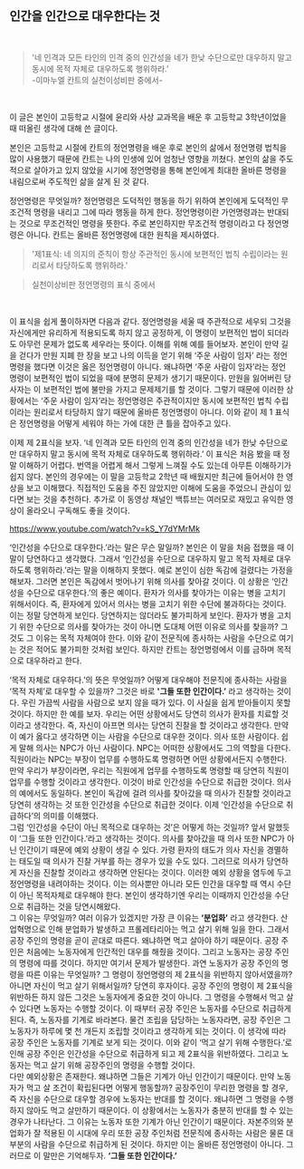 ## 인간을 인간으로 대우한다는 것
<br>

> '네 인격과 모든 타인의 인격 중의 인간성을 네가 한낮 수단으로만 대우하지 말고 동시에 목적 자체로 대우하도록 행위하라.'     
> -이마누엘 칸트의 실천이성비판 중에서-
<br>
<p>이 글은 본인이 고등학교 시절에 윤리와 사상 교과목을 배운 후 고등학교 3학년이었을 때 떠올린 생각에 대해 쓴 글이다.</p>

<p>본인은 고등학교 시절에 칸트의 정언명령을 배운 후로 본인의 삶에서 정언명령 법칙을 많이 사용했기 때문에 칸트는 나의 인생에 있어 엄청난 영향을 끼쳤다. 본인의 삶을 주도적으로 살아가고 있지 않았을 시기에 정언명령을 통해 본인에게 최대한 올바른 명령을 내림으로써 주도적인 삶을 살게 된 것 같다.</p> 

<p>정언명령은 무엇일까? 정언명령은 도덕적인 행동을 하기 위하여 본인에게 도덕적인 무조건적 명령을 내리고 그에 따라 행동을 하게 한다. 정언명령이란 가언명령과는 반대되는 것으로 무조건적인 명령을 뜻한다. 주로 본인하지만 무조건적 명령이라고 다 정언명령은 아니다. 칸트는 올바른 정언명령에 대한 원칙을 제시하였다.</p>

>'제1표식: 네 의지의 준칙이 항상 주관적인 동시에 보편적인 법칙 수립이라는 원리로서 타당하도록 행위하라.'

> 실천이상비판 정언명령의 표식 중에서

<br>
<p>이 표식을 쉽게 풀이하자면 다음과 같다. 정언명령을 세울 때 주관적으로 세우되 그것을 자신에게만 유리하게 적용되도록 하지 않고 공정하게, 이 명령이 보편적인 법이 되더라도 아무런 문제가 없도록 세우라는 뜻이다. 이해를 위해 예를 들어보자. 본인이 만약 길을 걷다가 만원 지폐 한 장을 보고 나의 이득을 얻기 위해 ‘주운 사람이 임자’ 라는 정언명령을 했다면 이것은 옳은 정언명령이 아니다. 왜냐하면 ‘주운 사람이 임자’라는 정언 명령이 보편적인 법이 되었을 때에 분명히 문제가 생기기 때문이다. 만원을 잃어버린 당사자는 이 보편적인 법에 불만을 가지고 문제제기를 할 것이다. 그렇기 때문에 이러한 상황에서는 ‘주운 사람이 임자’라는 정언명령은 주관적이지만 동시에 보편적인 법칙 수립이라는 원리로서 타당하지 않기 때문에 올바른 정언명령이 아니다. 이와 같이 제 1 표식은 정언명령을 어떻게 세워야 하는 가에 대한 큰 틀을 잡아주고 있다. </p> 
<p>이제 제 2표식을 보자. ‘네 인격과 모든 타인의 인격 중의 인간성을 네가 한낮 수단으로만 대우하지 말고 동시에 목적 자체로 대우하도록 행위하라.’ 이 표식은 처음 봤을 때 정말 이해하기 어렵다. 번역을 어렵게 해서 그렇게 느껴질 수도 있는데 아무튼 이해하기가 쉽지 않다. 본인의 경우에는 이 말을 고등학교 2학년 때 배웠지만 최근에 들어서야 한 영상을 보고 이해했다. 직접적인 도움을 주진 않았지만 이해에 도움을 주었으니 관심이 있다면 보는 것을 추천하다. 추가로 이 동영상 채널인 백튜브는 여러모로 재밌고 유익한 영상이 올라오니 구독해도 좋을 것이다.  </p>

<https://www.youtube.com/watch?v=kS_Y7dYMrMk>

<p>‘인간성을 수단으로 대우한다.’라는 말은 무슨 말일까? 본인은 이 말을 처음 접했을 때 이 말이 당연하다고 생각했다. 그래서 ‘인간성을 수단으로 대우하지 말고 목적 자체로 대우하도록 행위하라.’라는 말을 이해하지 못했다. 예로 본인이 심한 독감에 걸렸다는 가정을 해보자. 그러면 본인은 독감에서 벗어나기 위해 의사를 찾아갈 것이다. 이 상황은 ‘인간성을 수단으로 대우한다.’의 좋은 예이다. 환자가 의사를 찾아가는 이유는 병을 고치기 위해서이다. 즉, 환자에게 있어서 의사는 병을 고치기 위한 수단에 불과하다는 것이다. 이는 정말 당연하게 보인다. 당연하지는 않더라도 불가피하게 보인다. 환자가 병을 고치기 위한 수단으로 의사를 찾아가는 것이 아니면 도대체 어떤 이유로 의사를 찾을까? 그것도 그 이유는 목적 자체여야 한다. 이와 같이 전문직에 종사하는 사람을 수단으로 여기는 것은 적어도 불가피한 것처럼 보인다. 하지만 칸트는 정언명령에서 이를 금하며 목적으로 대우하라고 한다. </p>

‘목적 자체로 대우하다.’의 뜻은 무엇일까? 어떻게 대우해야 전문직에 종사하는 사람을 ‘목적 자체’로 대우할 수 있을까? 그것은 바로 **'그들 또한 인간이다.’** 라고 생각하는 것이다. 우린 가끔씩 사람을 사람으로 보지 않을 때가 있다. 이 사실을 쉽게 받아들이지 못할 것이다. 하지만 한 예를 보자. 우리는 어떤 상황에서도 당연히 의사가 환자를 치료할 것이라고 생각한다. 즉, 자신이 아프면 의사는 당연히 진찰을 할 것이라고 생각한다. 만약 이 예가 옳다고 생각하면 이는 사람을 수단으로 대우한 것이다. 의사 또한 사람이다. 쉽게 말해 의사는 NPC가 아닌 사람이다. NPC는 어떠한 상황에서도 그의 역할을 다한다. 직원이라는 NPC는 부장이 업무를 수행하도록 명령하면 어떤 상황에서든지 수행한다. 만약 우리가 부장이라면, 우리는 직원에게 업무를 수행하도록 명령할 때 당연히 직원이 업무를 수행할 것이라고 생각한다. 이것이 바로 인간성을 수단으로 취급한 것이다. 의사의 예에서도 동일하다. 본인이 독감에 걸려 의사를 찾아갔을 때 의사가 진찰할 것이라고 당연히 생각하는 것 또한 인간성을 수단으로 취급한 것이다. 이제 ‘인간성을 수단으로 취급하다’의 의미를 이해했다. <br>
그럼 ‘인간성을 수단이 아닌 목적으로 대우하는 것’은 어떻게 하는 것일까? 앞서 말했듯이 ‘그들 또한 인간이다.’라고 생각하는 것이다. 의사를 찾아갔을 때 의사 또한 NPC가 아닌 인간이기 때문에 예외 상황이 생길 수 있다. 가령 환자의 태도가 의사 자신을 경멸하는 태도일 때 의사가 진찰 거부를 하는 경우가 있을 수도 있다. 그러므로 의사가 당연하게 자신을 진찰할 것이라고 생각하면 안된다는 것이다. 이러한 예외 상황을 염두에 두고 정언명령을 내려야하는 것이다. 이는 의사뿐만 아니라 모든 인간을 대우할 때 역시 수단이 아닌 목적자체로 대우해야 한다. 본인이 생각하기엔 우리는 이때까지 인간성을 수단으로 취급하는 것을 당연시해왔다. <br>
그 이유는 무엇일까? 여러 이유가 있겠지만 가장 큰 이유는 **‘분업화’** 라고 생각한다. 산업혁명으로 인해 분업화가 발생하고 프롤레타리아는 먹고 살기 위해 일을 한다. 그래서 공장 주인의 명령을 곧이 곧대로 따른다. 왜냐하면 먹고 살아야 하기 때문이다. 공장 주인은 처음에는 노동자에게 인간적인 대우를 해줬을 것이다. 그리고 노동자는 공장 주인의 명령에 따를 것이다. 하지만 여기서 문제가 발생한다. 과연 노동자가 공장 주인의 명령을 따른 이유는 무엇일까? 그 명령이 정언명령의 제 2표식을 위반하지 않아서였을까? 아니면 자신이 먹고 살기 위해서일까? 당연히 후자이다. 공장 주인의 명령이 제 2표식을 위반하든 하지 않든 그것은 노동자에게 중요한 것이 아니다. 그 명령을 수행해서 먹고 살 수 있다면 노동자는 수행할 것이다. 이 때부터 공장 주인은 노동자를 수단으로 취급하게 된다. 즉, 노동자를 기계로 바라본다. 물건 조립을 담당하는 노동자라면, 공장 주인은 그 노동자가 하루에 몇 천 개든지 조립할 것이라고 생각하게 되는 것이다. 이 생각에 따라 공장 주인은 노동자를 기계로 보게 되는 것이다. 이와 같이 ‘먹고 살기 위해 수행한다.’로 인해 공장 주인은 인간성을 수단으로 취급하게 되고 제 2표식을 위반하였다. 그리고 노동자는 먹고 살기 위해 공장주인의 명령을 수행할 것이다.<br>
다만 예외상황은 존재한다. 왜냐하면 그들은 기계가 아닌 인간이기 때문이다. 만약 노동자가 먹고 살 조건이 확립된다면 어떻게 행동할까? 공장주인이 무리한 명령을 할 경우, 즉 자신을 수단으로 대우할 경우에 노동자는 반대를 할 것이다. 왜냐하면 그 명령을 수행하지 않아도 먹고 살만하기 때문이다. 이 상황에서는 노동자가 충분히 반대를 할 수 있는 경우가 나타난다. 그 이유는 노동자 또한 기계가 아닌 인간이기 때문이다. 자본주의와 분업화가 잘 적용된 이 시대에 우리 또한 공장 주인처럼 전문직에 종사하는 사람은 물론 대부분의 사람을 수단으로 취급하게 된 것이다. 하지만 이는 올바른 정언명령이 아니다. 그러므로 이 말만은 기억해두자.
**‘그들 또한 인간이다.’**

